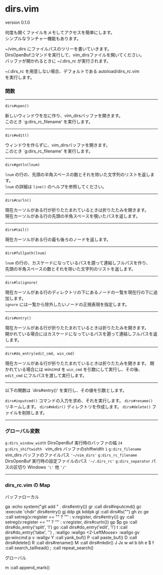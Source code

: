 dirs.vim
========

version 0.1.0 

何度も開くファイルをメモしてアクセスを簡単にします。  
シンプルなランチャー機能もあります。  
 
~/vim_dirs にファイルパスのツリーを書いていきます。  
DirsOpenBufコマンドを実行して、vim_dirsファイルを開いてください。  
バッファが開かれるときに ~/.dirs_rc が実行されます。  

~/.dirs_rc を用意しない場合、デフォルトである autoload/dirs_rc.vim  
を実行します。  

### 関数

---

```
dirs#open()
```

新しいウィンドウを左に作り、vim_dirsバッファを開きます。  
このとき `g:dirs_rc_filename' を実行します。  

---

```
dirs#edit()
```

ウィンドウを作らずに、vim_dirsバッファを開きます。  
このとき `g:dirs_rc_filename' を実行します。  

---

```
dirs#getln(lnum)
```

`lnum` の行の、先頭の半角スペースの数とそれを除いた文字列のリストを返します。  
`lnum` の詳細は `line()` のヘルプを参照してください。  

---

```
dirs#curln()
```

現在カーソルがある行が折りたたまれているときは折りたたみを開きます。  
現在カーソルがある行の先頭の半角スペースを覗いたパスを返します。  

---

```
dirs#tail()
```

現在カーソルがある行の最も後ろのノードを返します。

---

```
dirs#fullpath(lnum)
```

`lnum` の行の、カスケードになっているパスを遡って連結しフルパスを作り、  
先頭の半角スペースの数とそれを除いた文字列のリストを返します。  

---

```
dirs#ls(ignore)
```

現在カーソルがある行のディレクトリの下にあるノードの一覧を現在行の下に追加します。  
`ignore` には一覧から除外したいノードの正規表現を指定します。  

---

```
dirs#entry()
```

現在カーソルがある行が折りたたまれているときは折りたたみを開きます。  
開かれている場合にはカスケードになっているパスを遡って連結しフルパスを返します。  

---

```
dirs#do_entry(edit_cmd, win_cmd)
```

現在カーソルがある行が折りたたまれているときは折りたたみを開きます。
開かれている場合には wincmd を `win_cmd` を引数にして実行し、その後、  
`edit_cmd` にフルパスを渡して実行します。　　

---

以下の関数は `dirs#entry()' を実行し、その値を引数とします。

`dirs#inputcmd()` コマンドの入力を求め、それを実行します。
`dirs#rename()` リネームします。
`dirs#mkdir()` ディレクトリを作成します。
`dirs#delete()` ファイルを削除します。

---

### グローバル変数

`g:dirs_window_width` DirsOpenBuf 実行時のバッファの幅 `24`
`g:dirs_shiftwidth `  vim_dirs バッファのshiftwidth `1`
`g:dirs_filename`     vim_dirs バッファのファイルパス `'~/vim_dirs'`
`g:dirs_rc_filename`  DirsOpenBuf 実行時の設定ファイルのパス `'~/.dirs_rc'`
`g:dirs_separator` パスの区切り Windows `'\'` 他 `'/'`

---

### dirs_rc.vim の Map

バッファローカル

ga :<C-u>echo system("git add " . dirs#entry())<CR>
gr :<C-u>call dirs#inputcmd()<CR>
gc :<C-u>execute 'chdir' dirs#entry()<CR>
gj ddp
gk kddpk
gl :<C-u>call dirs#ls("")<CR>
gh zc
ge :<C-u>call setreg(v:register == "" ? '"' : v:register, dirs#entry())<CR>
gy :<C-u>call setreg(v:register == "" ? '"' : v:register, dirs#curln())<CR>
gp $p
gs :<C-u>call dirs#do_entry('split', 'l')<CR>
go :<C-u>call dirs#do_entry('edit', 'l')<CR>
t  :<C-u>call dirs#do_entry('tabe', '')<CR>
, :<C-u>wall<CR>go
<CR> :<C-u>wall<CR>go
<2-LeftMouse> :<C-u>wall<CR>go
<silent> gv go:wincmd p<CR>
v :<C-u>wall<CR>gv
Y :<C-u>call <SID>yank_buf()<CR>
P :<C-u>call <SID>paste_buf()<CR>
D :<C-u>call dirs#delete()<CR>
R :<C-u>call dirs#rename()<CR>
M :<C-u>call dirs#mkdir()<CR>
J Jx
w wl
b bh
e $
f :<C-u>call <SID>search_tailhead()<CR>
; :<C-u>call <SID>repeat_search()<CR>

グローバル

m :<C-u>call <SID>append_mark()<CR>


